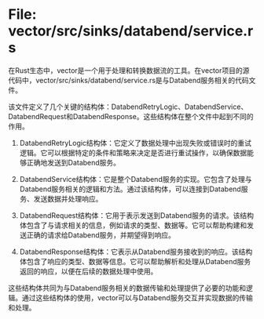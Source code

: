 # File: vector/src/sinks/databend/service.rs

在Rust生态中，vector是一个用于处理和转换数据流的工具。在vector项目的源代码中，vector/src/sinks/databend/service.rs是与Databend服务相关的代码文件。

该文件定义了几个关键的结构体：DatabendRetryLogic、DatabendService、DatabendRequest和DatabendResponse。这些结构体在整个文件中起到不同的作用。

1. DatabendRetryLogic结构体：它定义了数据处理中出现失败或错误时的重试逻辑。它可以根据特定的条件和策略来决定是否进行重试操作，以确保数据能够正确地发送到Databend服务。

2. DatabendService结构体：它是整个Databend服务的实现。它包含了处理与Databend服务相关的逻辑和方法。通过该结构体，可以连接到Databend服务、发送数据并处理响应。

3. DatabendRequest结构体：它用于表示发送到Databend服务的请求。该结构体包含了与请求相关的信息，例如请求的类型、数据等。它可以帮助构建和发送正确的请求给Databend服务，并期望得到响应。

4. DatabendResponse结构体：它表示从Databend服务接收到的响应。该结构体包含了响应的类型、数据等信息。它可以帮助解析和处理从Databend服务返回的响应，以便在后续的数据处理中使用。

这些结构体共同为与Databend服务相关的数据传输和处理提供了必要的功能和逻辑。通过这些结构体的使用，vector可以与Databend服务交互并实现数据的传输和处理。

